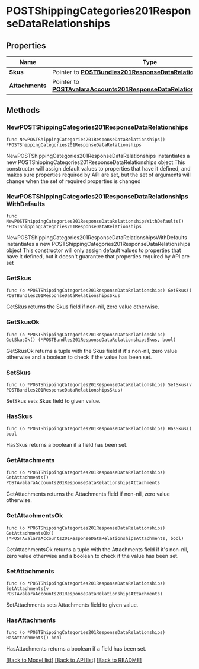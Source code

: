 # POSTShippingCategories201ResponseDataRelationships

## Properties

Name | Type | Description | Notes
------------ | ------------- | ------------- | -------------
**Skus** | Pointer to [**POSTBundles201ResponseDataRelationshipsSkus**](POSTBundles201ResponseDataRelationshipsSkus.md) |  | [optional] 
**Attachments** | Pointer to [**POSTAvalaraAccounts201ResponseDataRelationshipsAttachments**](POSTAvalaraAccounts201ResponseDataRelationshipsAttachments.md) |  | [optional] 

## Methods

### NewPOSTShippingCategories201ResponseDataRelationships

`func NewPOSTShippingCategories201ResponseDataRelationships() *POSTShippingCategories201ResponseDataRelationships`

NewPOSTShippingCategories201ResponseDataRelationships instantiates a new POSTShippingCategories201ResponseDataRelationships object
This constructor will assign default values to properties that have it defined,
and makes sure properties required by API are set, but the set of arguments
will change when the set of required properties is changed

### NewPOSTShippingCategories201ResponseDataRelationshipsWithDefaults

`func NewPOSTShippingCategories201ResponseDataRelationshipsWithDefaults() *POSTShippingCategories201ResponseDataRelationships`

NewPOSTShippingCategories201ResponseDataRelationshipsWithDefaults instantiates a new POSTShippingCategories201ResponseDataRelationships object
This constructor will only assign default values to properties that have it defined,
but it doesn't guarantee that properties required by API are set

### GetSkus

`func (o *POSTShippingCategories201ResponseDataRelationships) GetSkus() POSTBundles201ResponseDataRelationshipsSkus`

GetSkus returns the Skus field if non-nil, zero value otherwise.

### GetSkusOk

`func (o *POSTShippingCategories201ResponseDataRelationships) GetSkusOk() (*POSTBundles201ResponseDataRelationshipsSkus, bool)`

GetSkusOk returns a tuple with the Skus field if it's non-nil, zero value otherwise
and a boolean to check if the value has been set.

### SetSkus

`func (o *POSTShippingCategories201ResponseDataRelationships) SetSkus(v POSTBundles201ResponseDataRelationshipsSkus)`

SetSkus sets Skus field to given value.

### HasSkus

`func (o *POSTShippingCategories201ResponseDataRelationships) HasSkus() bool`

HasSkus returns a boolean if a field has been set.

### GetAttachments

`func (o *POSTShippingCategories201ResponseDataRelationships) GetAttachments() POSTAvalaraAccounts201ResponseDataRelationshipsAttachments`

GetAttachments returns the Attachments field if non-nil, zero value otherwise.

### GetAttachmentsOk

`func (o *POSTShippingCategories201ResponseDataRelationships) GetAttachmentsOk() (*POSTAvalaraAccounts201ResponseDataRelationshipsAttachments, bool)`

GetAttachmentsOk returns a tuple with the Attachments field if it's non-nil, zero value otherwise
and a boolean to check if the value has been set.

### SetAttachments

`func (o *POSTShippingCategories201ResponseDataRelationships) SetAttachments(v POSTAvalaraAccounts201ResponseDataRelationshipsAttachments)`

SetAttachments sets Attachments field to given value.

### HasAttachments

`func (o *POSTShippingCategories201ResponseDataRelationships) HasAttachments() bool`

HasAttachments returns a boolean if a field has been set.


[[Back to Model list]](../README.md#documentation-for-models) [[Back to API list]](../README.md#documentation-for-api-endpoints) [[Back to README]](../README.md)



